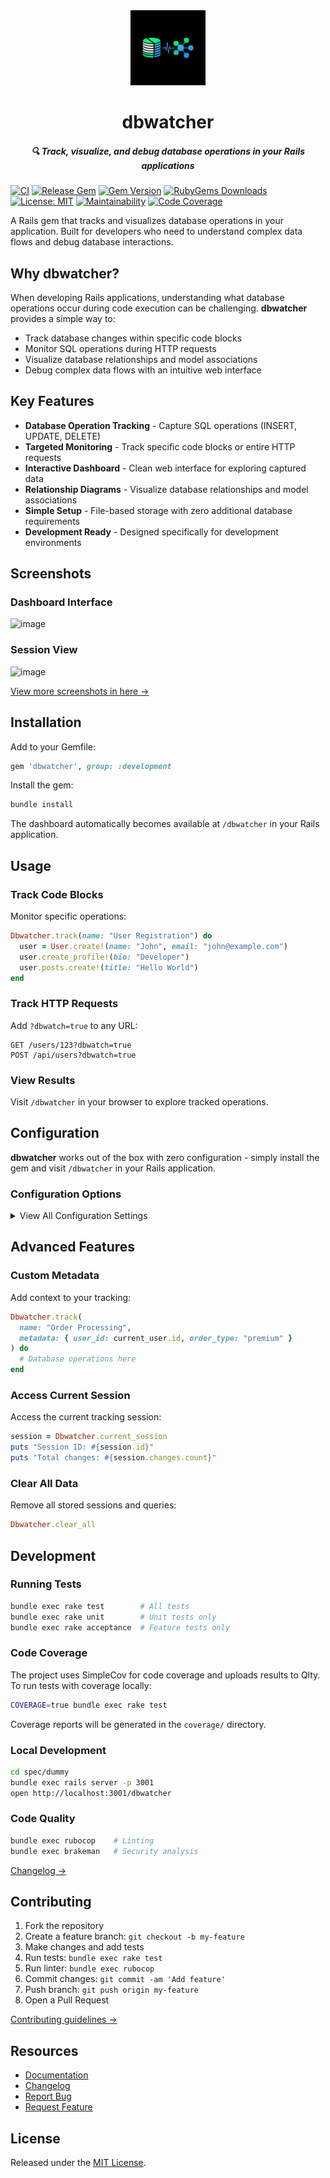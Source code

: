 <div align="center">
  <img src="https://raw.githubusercontent.com/patrick204nqh/dbwatcher/master/app/assets/images/dbwatcher/dbwatcher_512x512.png" alt="dbwatcher Logo" width="120" height="120">

# dbwatcher

##### 🔍 Track, visualize, and debug database operations in your Rails applications

</div>

[![CI](https://github.com/patrick204nqh/dbwatcher/actions/workflows/ci.yml/badge.svg)](https://github.com/patrick204nqh/dbwatcher/actions/workflows/ci.yml)
[![Release Gem](https://github.com/patrick204nqh/dbwatcher/actions/workflows/release.yml/badge.svg)](https://github.com/patrick204nqh/dbwatcher/actions/workflows/release.yml)
[![Gem Version](https://badge.fury.io/rb/dbwatcher.svg)](https://badge.fury.io/rb/dbwatcher)
[![RubyGems Downloads](https://img.shields.io/gem/dt/dbwatcher?color=blue)](https://rubygems.org/gems/dbwatcher)
[![License: MIT](https://img.shields.io/badge/License-MIT-yellow.svg)](https://opensource.org/licenses/MIT)
[![Maintainability](https://qlty.sh/gh/patrick204nqh/projects/dbwatcher/maintainability.svg)](https://qlty.sh/gh/patrick204nqh/projects/dbwatcher)
[![Code Coverage](https://qlty.sh/gh/patrick204nqh/projects/dbwatcher/coverage.svg)](https://qlty.sh/gh/patrick204nqh/projects/dbwatcher)

A Rails gem that tracks and visualizes database operations in your application. Built for developers who need to understand complex data flows and debug database interactions.

## Why dbwatcher?

When developing Rails applications, understanding what database operations occur during code execution can be challenging. **dbwatcher** provides a simple way to:

- Track database changes within specific code blocks
- Monitor SQL operations during HTTP requests
- Visualize database relationships and model associations
- Debug complex data flows with an intuitive web interface

## Key Features

- **Database Operation Tracking** - Capture SQL operations (INSERT, UPDATE, DELETE)
- **Targeted Monitoring** - Track specific code blocks or entire HTTP requests
- **Interactive Dashboard** - Clean web interface for exploring captured data
- **Relationship Diagrams** - Visualize database relationships and model associations
- **Simple Setup** - File-based storage with zero additional database requirements
- **Development Ready** - Designed specifically for development environments

## Screenshots

### Dashboard Interface

![image](https://github.com/user-attachments/assets/063e6030-c53e-4338-9332-94173542aca5)

### Session View

![image](https://github.com/user-attachments/assets/790b0f37-ca76-48d8-83d2-5a6fb1a1dee8)

[View more screenshots in here →](docs/screenshots.md)

## Installation

Add to your Gemfile:

```ruby
gem 'dbwatcher', group: :development
```

Install the gem:

```bash
bundle install
```

The dashboard automatically becomes available at `/dbwatcher` in your Rails application.

## Usage

### Track Code Blocks

Monitor specific operations:

```ruby
Dbwatcher.track(name: "User Registration") do
  user = User.create!(name: "John", email: "john@example.com")
  user.create_profile!(bio: "Developer")
  user.posts.create!(title: "Hello World")
end
```

### Track HTTP Requests

Add `?dbwatch=true` to any URL:

```
GET /users/123?dbwatch=true
POST /api/users?dbwatch=true
```

### View Results

Visit `/dbwatcher` in your browser to explore tracked operations.

## Configuration

**dbwatcher** works out of the box with zero configuration - simply install the gem and visit `/dbwatcher` in your Rails application.

### Configuration Options

<details>
<summary>View All Configuration Settings</summary>

| Setting                       | Type    | Default           | Description                                         |
| ----------------------------- | ------- | ----------------- | --------------------------------------------------- |
| **Core Settings**             |
| `enabled`                     | Boolean | `true`            | Enable or disable DBWatcher                         |
| `storage_path`                | String  | `"tmp/dbwatcher"` | Directory for session data storage                  |
| **Session Management**        |
| `max_sessions`                | Integer | `50`              | Maximum number of sessions to retain                |
| `auto_clean_days`             | Integer | `7`               | Automatically delete sessions older than N days     |
| **Query Tracking**            |
| `track_queries`               | Boolean | `false`           | Enable full SQL query tracking (resource intensive) |
| **System Information**        |
| `system_info`                 | Boolean | `true`            | Collect system information for debugging            |
| `debug_mode`                  | Boolean | `false`           | Enable detailed debug logging                       |
| **Database Diagram Options**  |
| `diagram_show_attributes`     | Boolean | `true`            | Display model attributes in diagrams                |
| `diagram_show_cardinality`    | Boolean | `true`            | Show relationship cardinality indicators            |
| `diagram_show_methods`        | Boolean | `false`           | Include model methods in diagrams                   |
| `diagram_max_attributes`      | Integer | `10`              | Maximum attributes displayed per model              |
| `diagram_attribute_types`     | Boolean | `true`            | Show data types for attributes                      |
| `diagram_relationship_labels` | Boolean | `true`            | Display labels on relationship lines                |

### Configuration Example

```ruby
# config/environments/development.rb
Rails.application.configure do
  config.dbwatcher.enabled = true
  config.dbwatcher.max_sessions = 100
  config.dbwatcher.track_queries = true
end
```

</details>

## Advanced Features

### Custom Metadata

Add context to your tracking:

```ruby
Dbwatcher.track(
  name: "Order Processing",
  metadata: { user_id: current_user.id, order_type: "premium" }
) do
  # Database operations here
end
```

### Access Current Session

Access the current tracking session:

```ruby
session = Dbwatcher.current_session
puts "Session ID: #{session.id}"
puts "Total changes: #{session.changes.count}"
```

### Clear All Data

Remove all stored sessions and queries:

```ruby
Dbwatcher.clear_all
```

## Development

### Running Tests

```bash
bundle exec rake test        # All tests
bundle exec rake unit        # Unit tests only
bundle exec rake acceptance  # Feature tests only
```

### Code Coverage

The project uses SimpleCov for code coverage and uploads results to Qlty. To run tests with coverage locally:

```bash
COVERAGE=true bundle exec rake test
```

Coverage reports will be generated in the `coverage/` directory.

### Local Development

```bash
cd spec/dummy
bundle exec rails server -p 3001
open http://localhost:3001/dbwatcher
```

### Code Quality

```bash
bundle exec rubocop    # Linting
bundle exec brakeman   # Security analysis
```

[Changelog →](CHANGELOG.md)

## Contributing

1. Fork the repository
2. Create a feature branch: `git checkout -b my-feature`
3. Make changes and add tests
4. Run tests: `bundle exec rake test`
5. Run linter: `bundle exec rubocop`
6. Commit changes: `git commit -am 'Add feature'`
7. Push branch: `git push origin my-feature`
8. Open a Pull Request

[Contributing guidelines →](CONTRIBUTING.md)

## Resources

- [Documentation](https://rubydoc.info/gems/dbwatcher)
- [Changelog](CHANGELOG.md)
- [Report Bug](https://github.com/patrick204nqh/dbwatcher/issues/new)
- [Request Feature](https://github.com/patrick204nqh/dbwatcher/issues/new)

## License

Released under the [MIT License](https://opensource.org/licenses/MIT).
